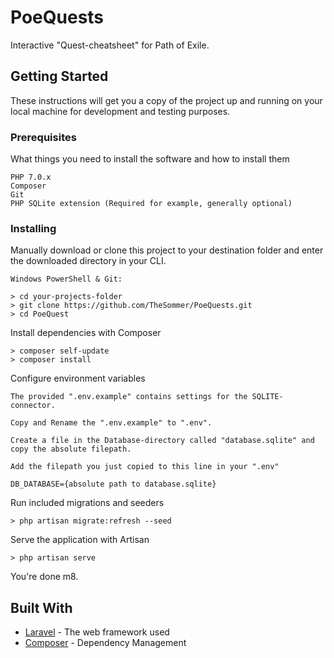 # PoeQuests

Interactive "Quest-cheatsheet" for Path of Exile.

## Getting Started

These instructions will get you a copy of the project up and running on your local machine for development and testing purposes.

### Prerequisites

What things you need to install the software and how to install them

```
PHP 7.0.x
Composer
Git
PHP SQLite extension (Required for example, generally optional)
```

### Installing

Manually download or clone this project to your destination folder and enter the downloaded directory in your CLI.

```
Windows PowerShell & Git:

> cd your-projects-folder
> git clone https://github.com/TheSommer/PoeQuests.git
> cd PoeQuest
```

Install dependencies with Composer

```
> composer self-update
> composer install
```

Configure environment variables

```
The provided ".env.example" contains settings for the SQLITE-connector.

Copy and Rename the ".env.example" to ".env".

Create a file in the Database-directory called "database.sqlite" and copy the absolute filepath.

Add the filepath you just copied to this line in your ".env"

DB_DATABASE={absolute path to database.sqlite}

```

Run included migrations and seeders

```
> php artisan migrate:refresh --seed
```

Serve the application with Artisan

```
> php artisan serve
```

You're done m8.

## Built With

* [Laravel](https://laravel.com/) - The web framework used
* [Composer](https://getcomposer.org/) - Dependency Management
